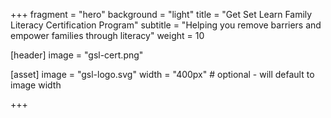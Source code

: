 +++
fragment = "hero"
background = "light"
title = "Get Set Learn Family Literacy Certification Program"
subtitle = "Helping you remove barriers and empower families through literacy"
weight = 10

[header]
    image = "gsl-cert.png"

[asset]
    image = "gsl-logo.svg" 
    width = "400px" # optional - will default to image width

+++




